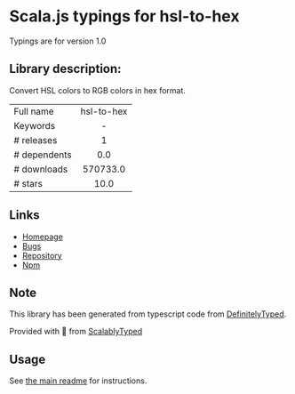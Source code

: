 
# Scala.js typings for hsl-to-hex

Typings are for version 1.0

## Library description:
Convert HSL colors to RGB colors in hex format.

|                    |                 |
| ------------------ | :-------------: |
| Full name          | hsl-to-hex |
| Keywords           | - |
| # releases         | 1 |
| # dependents       | 0.0 |
| # downloads        | 570733.0 |
| # stars            | 10.0 |

## Links
- [Homepage](https://github.com/davidmarkclements/hsl-to-hex#readme)
- [Bugs](https://github.com/davidmarkclements/hsl-to-hex/issues)
- [Repository](https://github.com/davidmarkclements/hsl-to-hex)
- [Npm](https://www.npmjs.com/package/hsl-to-hex)
    


## Note
This library has been generated from typescript code from [DefinitelyTyped](https://definitelytyped.org).

Provided with :purple_heart: from [ScalablyTyped](https://github.com/oyvindberg/ScalablyTyped)

## Usage
See [the main readme](../../readme.md) for instructions.


